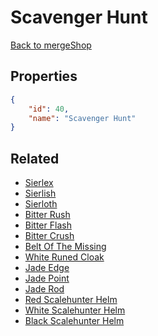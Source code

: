 # Scavenger Hunt

<no description available>

[Back to mergeShop](../merge-shops.md)

## Properties

```json
{
    "id": 40,
    "name": "Scavenger Hunt"
}
```

## Related

- [Sierlex](../items/1753-sierlex.md)
- [Sierlish](../items/1754-sierlish.md)
- [Sierloth](../items/1755-sierloth.md)
- [Bitter Rush](../items/1750-bitter-rush.md)
- [Bitter Flash](../items/1751-bitter-flash.md)
- [Bitter Crush](../items/1752-bitter-crush.md)
- [Belt Of The Missing](../items/1760-belt-of-the-missing.md)
- [White Runed Cloak](../items/1759-white-runed-cloak.md)
- [Jade Edge](../items/1747-jade-edge.md)
- [Jade Point](../items/1748-jade-point.md)
- [Jade Rod](../items/1749-jade-rod.md)
- [Red Scalehunter Helm](../items/1756-red-scalehunter-helm.md)
- [White Scalehunter Helm](../items/1757-white-scalehunter-helm.md)
- [Black Scalehunter Helm](../items/1758-black-scalehunter-helm.md)


